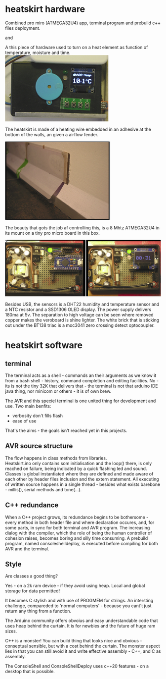# heatskirt hardware
Combined pro miro (ATMEGA32U4) app, terminal program and prebuild c++ files deployment.

and

A this piece of hardware used to turn on a heat element as function of temperature, moisture and time.
![heatcontroller](https://github.com/bvirk/heatskirt/blob/main/img/heatcontroller.png)

The heatskirt is made of a heating wire embedded in an adhesive at the bottom of the walls, an given a airflow fender.

![fender](https://github.com/bvirk/heatskirt/blob/main/img/fender.png)

The beauty that gots the job af controlling this, is a 8 Mhtz ATMEGA32U4 in its  mount on a tiny pro micro board in this box.

![promicro](https://github.com/bvirk/heatskirt/blob/main/img/promicro.png)

Besides USB, the sensors is a DHT22 humidity and temperature sensor and a NTC resistor and a SSD1306 OLED display. The power supply delivers 180ma at 5v. The separation to high voltage can be seen where removed copper makes the veroboard is shine lighter. The white brick that is sticking out under the BT138 triac is a moc3041 zero crossing detect optocoupler.

# heatskirt software

## terminal

The terminal acts as a shell - commands an their arguments as we know it from a bash shell - history, command completion and editing facilities. No - its is not the tiny 32K that delivers that - the terminal is not that arduino IDE java thing, nor minicom or others - it is of own brew.

The AVR and this speciel terminal is one united thing for development and use. Two main benfits:

- verbosity don't fills flash
- ease of use

That's the aims - the goals isn't reached yet in this projects.

## AVR source structure

The flow happens in class methods from libraries.  
Heatskirt.ino only contains som initialisation and the loop() there, is only reached on failure, being indicated by a quick flashing led and sound.  
Classes is global instantiated where they are defined and made aware of each other by header files inclusion and the extern statement.
All executing of written source happens in a single thread - besides what exists barebone - millis(), serial methods and tone(...).

## C++ redundance

When a C++ project grows, its redundance begins to be bothersome - every method in both header file and where declaration occures, and, for some parts, in sync for both terminal and AVR program. The increasing dialog with the compiler, which the role of being the human controller of cohesion raises, becomes boring and silly time consuming. A prebuild program, named consoleshelldeploy, is executed before compiling for both AVR and the terminal.


## Style

Are classes a good thing?

Yes - on a 2k ram device - if they avoid using heap. Local and global storage for data permitted!

It becomes C stylish and with use of PROGMEM for strings. An intersting challenge, compareded to 'normal computers' - because you cant't just return any thing from a function.

The Arduino community offers obvoius and easy understandable code that uses heap behind the curtain. It is for newbies and the future of  huge ram sizes.

C++ is a monster! You can build thing that looks nice and obvious - conseptual sensible, but with a cost behind the curtain. The monster aspect lies in  that you can still avoid it and write effective assembly - C++, and C as assembly. 

The ConsoleShell and ConsoleShellDeploy uses c++20 features - on a desktop that is possible.




